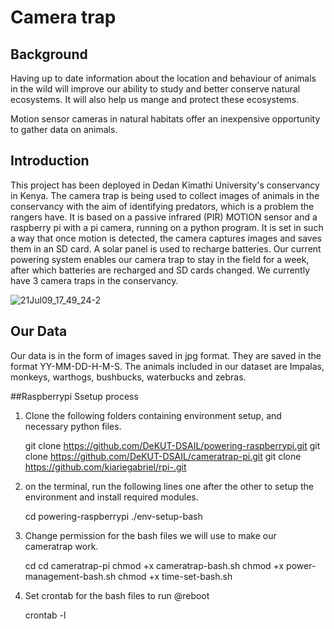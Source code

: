 # Camera trap 

## Background
Having up to date information about the location and behaviour of animals in the wild will improve our ability to study and better conserve natural ecosystems. It will also help us mange and protect these ecosystems. 

Motion sensor cameras in natural habitats offer an inexpensive opportunity to gather data on animals.


## Introduction

This project has been deployed in Dedan Kimathi University's conservancy in Kenya. 
The camera trap is being used to collect images of animals in the conservancy with the aim of identifying predators, which is a problem the rangers have.
It is based on a passive infrared (PIR) MOTION sensor and a raspberry pi with a pi camera, running on a python program. 
It is set in such a way that once motion is detected, the camera captures images and saves them in an SD card. 
A solar panel is used to recharge batteries. Our current powering system enables our camera trap to stay in the field for a week, after which batteries are recharged and SD cards changed. We currently have 3 camera traps in the conservancy.

![21Jul09_17_49_24-2](https://user-images.githubusercontent.com/74656615/134635155-9b8b6b24-b332-453f-801c-2ae9e726c07a.jpg)



## Our Data
Our data is in the form of images saved in jpg format. They are saved in the format YY-MM-DD-H-M-S.
The animals included in our dataset are Impalas, monkeys, warthogs, bushbucks, waterbucks and zebras.

##Raspberrypi Ssetup process

1. Clone the following folders containing environment setup, and necessary python files.


      git clone https://github.com/DeKUT-DSAIL/powering-raspberrypi.git
      git clone https://github.com/DeKUT-DSAIL/cameratrap-pi.git
      git clone https://github.com/kiariegabriel/rpi-.git
      
2. on the terminal, run the following lines one after the other to setup the environment and install required modules.


    cd powering-raspberrypi
    ./env-setup-bash
    
2. Change permission for the bash files we will use to make our cameratrap work.



    cd
    cd cameratrap-pi
    chmod +x cameratrap-bash.sh
    chmod +x power-management-bash.sh
    chmod +x time-set-bash.sh
    
3. Set crontab for the bash files to run @reboot
    
    
    
    crontab -l
    
   





